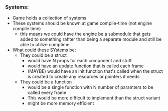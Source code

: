 ### Systems:
- Game holds a collection of systems
- These systems should be known at game compile-time (not engine compile time)
    + this means we could have the engine be a submodule that gets added to something rahter than being a separate module and still be able to utilize comptime
- What could these SYstems be:
    + They could be a struct
        - would have N props for each component and stuff
        - would have an update function that is called each frame
        - (MAYBE) would have an init function that's called when the struct is created to create any resources or pointers it needs
    + They could be a function
        - would be a single function with N number of paramters to be called every frame
        - This would be more difficult to implement than the struct variant
        - might be more memory efficient
